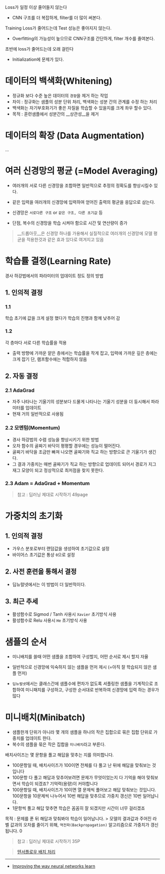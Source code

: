 Loss가 일정 이상 줄어들지 않는다
- CNN 구조를 더 복잡하게, filter를 더 많이 써본다.

Training Loss가 줄어드는데 Test 성능은 좋아지지 않는다.
- Overfitting의 가능성이 높으므로 CNN구조를 간단하게, filter 개수를 줄여본다.

초반에 loss가 줄어드는데 오래 걸린다
- Initialization에 문제가 있다.


# 데이터의 백색화(Whitening)
* 정규화 보다 수준 높은 데이터의 `경향`을 제거 하는 작업
* 차이 : 정규화는 샘플의 성분 단위 처리, 백색화는 성분 간의 관계를 수정 하는 처리
* 백색화는 자기부호화기가 좋은 자질을 학습할 수 있을지를 크게 좌우 할수 있다.
* 목적 : 훈련샘플에서 성분간의 __상관성__을 제거


# 데이터의 확장 (Data Augmentation)
...

# 여러 신경망의 평균 (=Model Averaging)
* 여러개의 서로 다른 신경망을 조합하면 일반적으로 추정의 정확도를 향상시킬수 있다.
* 같은 입력을 여러개의 신경망에 입력하여 얻어진 출력의 평균을 응답으로 삼는다.
* 신경망은 `서로다른 구조` or `같은 구조, 다른 초기값` 등

* 단점, 복수의 신경망을 학습 시켜야 함으로 시간 및 연산량이 증가

> __드롭아웃__은 신경망 하나를 가용해서 실질적으로 여러개의 신경망에 모델 평균을 적용한것과 같은 효과 있다로 여겨지고 있음


# 학습률 결정(Learning Rate)
경사 하강법에서의 파라미터의 업데이트 정도 정의 방법
## 1. 인의적 결정
### 1.1
학습 초기에 값을 크게 설정 했다가 학습의 진행과 함께 낮추어 감

### 1.2
각 층마다 서로 다른 학습률을 적용
* 출력 방향에 가까운 얕은 층에서는 학습률을 작게 잡고, 입력에 가까운 깊은 층에는 크게 잡기
단, 램프함수에는 적합하지 않음

## 2. 자동 결정
### 2.1 AdaGrad
* 자주 나타나는 기울기의 성분보다 드물게 나타나는 기울기 성분을 더 둥시해서 파라미터를 업데이트
* 현재 거의 일반적으로 사용됨
### 2.2 모멘텀(Momentum)
* 경사 하강법의 수렴 성능을 향상시키기 위한 방법
* 오차 함수의 골짜기 바닥이 평평할 경우에는 성능이 떨어진다.
* 골짜기 바닥을 조금만 빠져 나오면 골짜기와 직교 하는 방향으로 큰 기울기가 생긴다.
* 그 결과 가중치는 매번 골짜기가 직교 하는 방향으로 업데이트 되어서 경로가 지그재그 모양이 되고 정상적으로 최저점을 찾지 못한다.
### 2.3 Adam = AdaGrad + Momentum

> 참고 : 딥러닝 제대로 시작하기 49page

# 가중치의 초기화
## 1. 인의적 결정
* 가우스 분포로부터 랜덤값을 생성하여 초기값으로 설정
* 바이어스 초기값은 통상 `0`으로 설정

## 2. 사전 훈련을 통해서 결정
* 딥뉴럴넷에서는 이 방법이 더 일반적이다.

## 3. 최근 추세
- 활성함수로 Sigmod / Tanh 사용시 `Xavier` 초기방식 사용
- 활성함수로 Relu 사용시 `He` 초기방식 사용

# 샘플의 순서
* 미니배치를 쓸때 어떤 샘플을 조합하여 구성할지, 어떤 순서로 제시 할지 자율
* 일반적으로 신경망에 익숙하지 않는 샘플을 먼저 제시 (=아직 잘 학습되지 않은 샘플 먼저)

* `딥뉴럴넷`에서는 클래스간에 샘플수에 편차가 없도록 셔플링한 샘플을 기계적으로 조합하여 미니패치를 구성하고, 구성한 순서대로 반복하여 신경망에 입력 하는 경우가 많다

# 미니배치(Minibatch)
* 샘플한개 단위가 아니라 몇 개의 샘플을 하나의 작은 집합으로 묶은 집합 단위로 가중치를 업데이트 한다.
* 복수의 샘플을 묶은 작은 집합을 `미니배치`라고 부른다.

배치사이즈는 몇 문항을 풀고 해답을 맞추는 지를 의미합니다.
- 100문항일 때, 배치사이즈가 100이면 전체를 다 풀고 난 뒤에 해답을 맞춰보는 것입니다
- 100문항 다 풀고 해답과 맞추어보려면 문제가 무엇이었는지 다 기억을 해야 맞춰보면서 학습이 되겠죠? 기억력(용량)이 커야합니다
- 100문항일 때, 배치사이즈가 10이면 열 문제씩 풀어보고 해답 맞춰보는 것입니다. 100문항을 10문제씩 나누어서 10번 해답을 맞추므로 가중치 갱신은 10번 일어납니다.
- 1문항씩 풀고 해답 맞추면 학습은 꼼꼼히 잘 되겠지만 시간이 너무 걸리겠죠

목적 : 문제를 푼 뒤 해답과 맞춰봐야 학습이 일어납니다. > 모델의 결과값과 주어진 라벨 값과의 오차를 줄이기 위해, `역전파(Backpropagation)` 알고리즘으로 가중치가 갱신됩니다.
0


> 참고 : 딥러닝 제대로 시작하기 35P

> [텐서플로우 배치 처리](http://bcho.tistory.com/1170)

---
* [Improving the way neural networks learn](http://neuralnetworksanddeeplearning.com/chap3.html)
